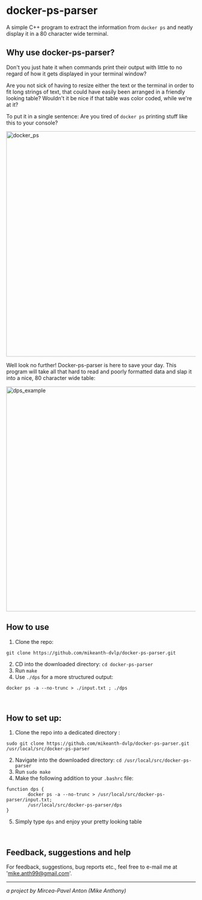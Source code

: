 # docker-ps-parser
A simple C++ program to extract the information from `docker ps` and neatly display it in a 80 character wide terminal.

## Why use docker-ps-parser?

Don't you just hate it when commands print their output with little to no regard of how it gets displayed in your terminal window? 

Are you not sick of having to resize either the text or the terminal in order to fit long strings of text, that could have easily been arranged in a friendly looking table?
Wouldn't it be nice if that table was color coded, while we're at it?

To put it in a single sentence: Are you tired of `docker ps` printing stuff like this to your console?

<img width="597" alt="docker_ps" src="https://user-images.githubusercontent.com/28601784/83332212-a8495000-a2a2-11ea-997b-f3ea8cd8d978.png">

Well look no further! Docker-ps-parser is here to save your day. This program will take all that hard to read and poorly formatted data and slap it into a nice, 80 character wide table:

<img width="596" alt="dps_example" src="https://user-images.githubusercontent.com/28601784/83330219-4be03380-a296-11ea-9085-316f8c30e77d.png">


## How to use
1. Clone the repo:
``` 
git clone https://github.com/mikeanth-dvlp/docker-ps-parser.git 
```
2. CD into the downloaded directory: `cd docker-ps-parser`
3. Run `make`
4. Use `./dps` for a more structured output: 
```
docker ps -a --no-trunc > ./input.txt ; ./dps
```

<br>

## How to set up:
1.  Clone the repo into a dedicated directory :
```
sudo git clone https://github.com/mikeanth-dvlp/docker-ps-parser.git /usr/local/src/docker-ps-parser
```
2. Navigate into the downloaded directory: `cd /usr/local/src/docker-ps-parser`
3. Run `sudo make`
4. Make the following addition to your `.bashrc` file:
```
function dps {
        docker ps -a --no-trunc > /usr/local/src/docker-ps-parser/input.txt;
        /usr/local/src/docker-ps-parser/dps
}
```
5. Simply type `dps` and enjoy your pretty looking table

<br>

## Feedback, suggestions and help

For feedback, suggestions, bug reports etc., feel free to e-mail me at 'mike.anth99@gmail.com'.

---

_a project by Mircea-Pavel Anton (Mike Anthony)_
